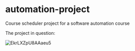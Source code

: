 # automation-project
Course scheduler project for a software automation course





The project in question:

![EkrLXZpU8AAaeu5](https://github.com/user-attachments/assets/6975123e-b6c1-4d06-ad77-66d7ff57e583)
